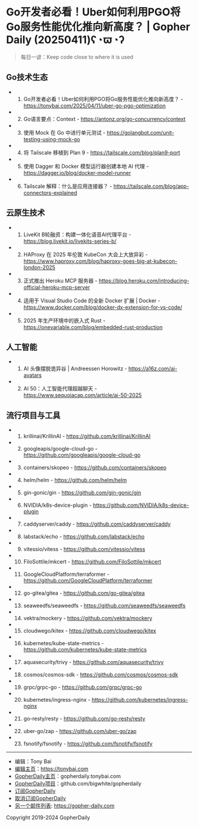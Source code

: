 # Go开发者必看！Uber如何利用PGO将Go服务性能优化推向新高度？ | Gopher Daily (20250411)ʕ◔ϖ◔ʔ

>每日一谚：Keep code close to where it is used

## Go技术生态


- 1. Go开发者必看！Uber如何利用PGO将Go服务性能优化推向新高度？ - https://tonybai.com/2025/04/11/uber-go-pgo-optimization

- 2. Go语言要点：Context - https://antonz.org/go-concurrency/context

- 3. 使用 Mock 在 Go 中进行单元测试 - https://golangbot.com/unit-testing-using-mock-go

- 4. 将 Tailscale 移植到 Plan 9 - https://tailscale.com/blog/plan9-port

- 5. 使用 Dagger 和 Docker 模型运行器创建本地 AI 代理 - https://dagger.io/blog/docker-model-runner

- 6. Tailscale 解释：什么是应用连接器？ - https://tailscale.com/blog/app-connectors-explained


## 云原生技术


- 1. LiveKit B轮融资：构建一体化语音AI代理平台 - https://blog.livekit.io/livekits-series-b/

- 2. HAProxy 在 2025 年伦敦 KubeCon 大会上大放异彩 - https://www.haproxy.com/blog/haproxy-goes-big-at-kubecon-london-2025

- 3. 正式推出 Heroku MCP 服务器 - https://blog.heroku.com/introducing-official-heroku-mcp-server

- 4. 适用于 Visual Studio Code 的全新 Docker 扩展 | Docker - https://www.docker.com/blog/docker-dx-extension-for-vs-code/

- 5. 2025 年生产环境中的嵌入式 Rust - https://onevariable.com/blog/embedded-rust-production


## 人工智能


- 1. AI 头像摆脱诡异谷 | Andreessen Horowitz - https://a16z.com/ai-avatars

- 2. AI 50：人工智能代理超越聊天 - https://www.sequoiacap.com/article/ai-50-2025


## 流行项目与工具


- 1. krillinai/KrillinAI - https://github.com/krillinai/KrillinAI

- 2. googleapis/google-cloud-go - https://github.com/googleapis/google-cloud-go

- 3. containers/skopeo - https://github.com/containers/skopeo

- 4. helm/helm - https://github.com/helm/helm

- 5. gin-gonic/gin - https://github.com/gin-gonic/gin

- 6. NVIDIA/k8s-device-plugin - https://github.com/NVIDIA/k8s-device-plugin

- 7. caddyserver/caddy - https://github.com/caddyserver/caddy

- 8. labstack/echo - https://github.com/labstack/echo

- 9. vitessio/vitess - https://github.com/vitessio/vitess

- 10. FiloSottile/mkcert - https://github.com/FiloSottile/mkcert

- 11. GoogleCloudPlatform/terraformer - https://github.com/GoogleCloudPlatform/terraformer

- 12. go-gitea/gitea - https://github.com/go-gitea/gitea

- 13. seaweedfs/seaweedfs - https://github.com/seaweedfs/seaweedfs

- 14. vektra/mockery - https://github.com/vektra/mockery

- 15. cloudwego/kitex - https://github.com/cloudwego/kitex

- 16. kubernetes/kube-state-metrics - https://github.com/kubernetes/kube-state-metrics

- 17. aquasecurity/trivy - https://github.com/aquasecurity/trivy

- 18. cosmos/cosmos-sdk - https://github.com/cosmos/cosmos-sdk

- 19. grpc/grpc-go - https://github.com/grpc/grpc-go

- 20. kubernetes/ingress-nginx - https://github.com/kubernetes/ingress-nginx

- 21. go-resty/resty - https://github.com/go-resty/resty

- 22. uber-go/zap - https://github.com/uber-go/zap

- 23. fsnotify/fsnotify - https://github.com/fsnotify/fsnotify


----

- 编辑：Tony Bai
- [编辑主页](https://tonybai.com)：https://tonybai.com
- [GopherDaily主页](https://gopherdaily.tonybai.com)：gopherdaily.tonybai.com
- [GopherDaily项目](https://github.com/bigwhite/gopherdaily)：github.com/bigwhite/gopherdaily
- [订阅GopherDaily](https://gopherdaily.tonybai.com/subscribe)
- [取消订阅GopherDaily](https://gopherdaily.tonybai.com/unsubscribe)
- [另一个邮件列表](https://gopher-daily.com): https://gopher-daily.com

Copyright 2019-2024 GopherDaily
